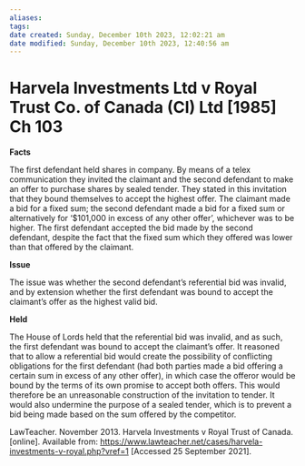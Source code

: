 ```yaml
---
aliases: 
tags: 
date created: Sunday, December 10th 2023, 12:02:21 am
date modified: Sunday, December 10th 2023, 12:40:56 am
---
```


# Harvela Investments Ltd v Royal Trust Co. of Canada (CI) Ltd [1985] Ch 103

**Facts**

The first defendant held shares in company. By means of a telex communication they invited the claimant and the second defendant to make an offer to purchase shares by sealed tender. They stated in this invitation that they bound themselves to accept the highest offer. The claimant made a bid for a fixed sum; the second defendant made a bid for a fixed sum or alternatively for ‘$101,000 in excess of any other offer’, whichever was to be higher. The first defendant accepted the bid made by the second defendant, despite the fact that the fixed sum which they offered was lower than that offered by the claimant.

**Issue**

The issue was whether the second defendant’s referential bid was invalid, and by extension whether the first defendant was bound to accept the claimant’s offer as the highest valid bid.

**Held**

The House of Lords held that the referential bid was invalid, and as such, the first defendant was bound to accept the claimant’s offer. It reasoned that to allow a referential bid would create the possibility of conflicting obligations for the first defendant (had both parties made a bid offering a certain sum in excess of any other offer), in which case the offeror would be bound by the terms of its own promise to accept both offers. This would therefore be an unreasonable construction of the invitation to tender. It would also undermine the purpose of a sealed tender, which is to prevent a bid being made based on the sum offered by the competitor.

LawTeacher. November 2013. Harvela Investments v Royal Trust of Canada. [online]. Available from: <https://www.lawteacher.net/cases/harvela-investments-v-royal.php?vref=1> [Accessed 25 September 2021].
